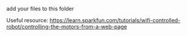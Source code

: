 add your files to this folder


Useful resource:
https://learn.sparkfun.com/tutorials/wifi-controlled-robot/controlling-the-motors-from-a-web-page
